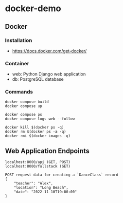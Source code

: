 # docker-demo


## Docker
### Installation
* https://docs.docker.com/get-docker/

### Container
* web: Python Django web application
* db: PostgreSQL database

### Commands
```
docker compose build
docker compose up

docker compose ps
docker compose logs web --follow

docker kill $(docker ps -q)
docker rm $(docker ps -a -q)
docker rmi $(docker images -q)
```

## Web Application Endpoints

```
localhost:8000/api (GET, POST)
localhost:8000/fullstack (GET)

POST request data for creating a `DanceClass` record
{
    "teacher": "Alex",
    "location": "Long Beach",
    "date": "2022-11-10T19:00:00"
}
```
